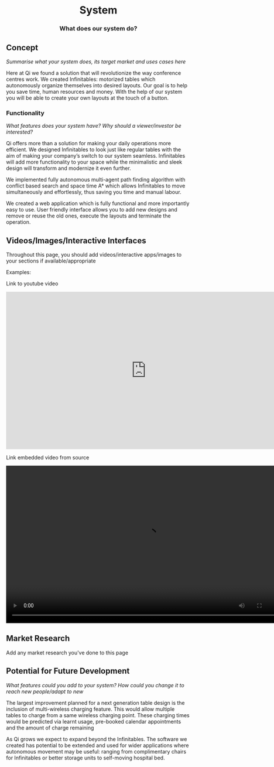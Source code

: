 <h1 align="center">System</h1>
<h3 align="center">What does our system do?</h3>

## Concept

*Summarise what your system does, its target market and uses cases here*

Here at Qi we found a solution that will revolutionize the way conference centres work. We created Infinitables: motorized tables which autonomously organize themselves into desired layouts. Our goal is to help you save time, human resources and money. With the help of our system you will be able to create your own layouts at the touch of a button.

### Functionality

*What features does your system have? Why should a viewer/investor be interested?*

Qi offers more than a solution for making your daily operations more efficient. We designed Infinitables to look just like regular tables with the aim of making your company’s switch to our system seamless. Infinitables will add more functionality to your space while the minimalistic and sleek design will transform and modernize it even further.

We implemented fully autonomous multi-agent path finding algorithm with conflict based search and space time A* which allows Infinitables to move simultaneously and effortlessly, thus saving you time and manual labour.

We created a web application which is fully functional and more importantly easy to use. User friendly interface allows you to add new designs and remove or reuse the old ones, execute the layouts and terminate the operation.

## Videos/Images/Interactive Interfaces

Throughout this page, you should add videos/interactive apps/images to your sections if available/appropriate

Examples:

Link to youtube video

<iframe width="764" height="430" src="https://www.youtube.com/embed/_sBBaNYex3E" frameborder="0" allow="accelerometer; autoplay; encrypted-media; gyroscope; picture-in-picture"></iframe>

Link embedded video from source

<video width="764" height="430" controls>
  <source src="static/videos/test_video_atlas.mp4" type="video/mp4">
</video>

## Market Research

Add any market research you've done to this page

## Potential for Future Development

*What features could you add to your system? How could you change it to reach new people/adapt to new*

The largest improvement planned for a next generation table design is the inclusion of multi-wireless charging feature. This would allow multiple tables to charge from a same wireless charging point. These charging times would be predicted via learnt usage, pre-booked calendar appointments and the amount of charge remaining

As Qi grows we expect to expand beyond the Infinitables. The software we created has potential to be extended and used for wider applications where autonomous movement may be useful: ranging from complimentary chairs for Infinitables or better storage units to self-moving hospital bed.
